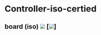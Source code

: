 # Controller-iso-certied


## board (iso) [![](https://img.shields.io/github/license/sourcerer-io/hall-of-fame.svg?colorB=ff0000)](https://github.com/noorkhokhar99/FaceDetection/blob/master/LICENSE.txt)  [![](https://img.shields.io/badge/Noor-khokhar-brightgreen.svg?colorB=ff0000)]
